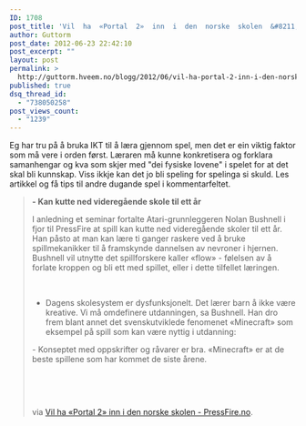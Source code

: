 ```yaml
---
ID: 1708
post_title: 'Vil  ha  «Portal  2»  inn  i  den  norske  skolen  &#8211;  PressFire.no'
author: Guttorm
post_date: 2012-06-23 22:42:10
post_excerpt: ""
layout: post
permalink: >
  http://guttorm.hveem.no/blogg/2012/06/vil-ha-portal-2-inn-i-den-norske-skolen-pressfire-no/
published: true
dsq_thread_id:
  - "738050258"
post_views_count:
  - "1239"
---
```

Eg har tru på å bruka IKT til å læra gjennom spel, men det er ein viktig faktor som må vere i orden først. Læraren må kunne konkretisera og forklara samanhengar og kva som skjer med "dei fysiske lovene" i spelet for at det skal bli kunnskap. Viss ikkje kan det jo bli speling for spelinga si skuld. Les artikkel og få tips til andre dugande spel i kommentarfeltet.
<blockquote><strong>- Kan kutte ned videregående skole til ett år</strong>

I anledning et seminar fortalte Atari-grunnleggeren Nolan Bushnell i fjor til PressFire at spill kan kutte ned videregående skoler til ett år. Han påsto at man kan lære ti ganger raskere ved å bruke spillmekanikker til å framskynde dannelsen av nevroner i hjernen. Bushnell vil utnytte det spillforskere kaller «flow» - følelsen av å forlate kroppen og bli ett med spillet, eller i dette tilfellet læringen.

&nbsp;

- Dagens skolesystem er dysfunksjonelt. Det lærer barn å ikke være kreative. Vi må omdefinere utdanningen, sa Bushnell. Han dro frem blant annet det svenskutviklede fenomenet «Minecraft» som eksempel på spill som kan være nyttig i utdanning:

- Konseptet med oppskrifter og råvarer er bra. «Minecraft» er at de beste spillene som har kommet de siste årene.

&nbsp;

&nbsp;

via <a href="http://www.pressfire.no/nyheter/PC/5374/Vil-ha-Portal-2-inn-i-den-norske-skolen">Vil ha «Portal 2» inn i den norske skolen - PressFire.no</a>.</blockquote>